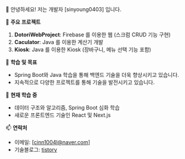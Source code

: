👋 안녕하세요! 저는 개발자 [sinyoung0403] 입니다.


🚀 **주요 프로젝트**  
1. **DotoriWebProject**: Firebase 를 이용한 웹 (스크럼 CRUD 기능 구현)  
2. **Caculator**: Java 를 이용한 계산기 개발
3. **Kiosk**: Java 를 이용한 Kiosk (장바구니, 메뉴 선택 기능 포함)

📝 **학습 및 목표**  
- Spring Boot와 Java 학습을 통해 백엔드 기술을 더욱 향상시키고 있습니다.  
- 지속적으로 다양한 프로젝트를 통해 기술을 발전시키고 있습니다.

🌱 **현재 학습 중**  
- 데이터 구조와 알고리즘, Spring Boot 심화 학습  
- 새로운 프론트엔드 기술인 React 및 Next.js

📫 **연락처**  
- 이메일: [cinn1004l@naver.com]  
- 기술블로그: [tistory](https://sintory-04.tistory.com/)
